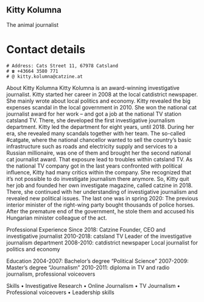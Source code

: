 
## Kitty Kolumna
The animal journalist

# Contact details
	# Address: Cats Street 11, 67978 Catsland
	# ☎ +43664 3580 771 
	# @ kitty.kolumna@catzine.at

About Kitty Kolumna
Kitty Kolumna is an award-winning investigative journalist. Kitty started her career in 2008 at the local catdistrict newspaper. She mainly wrote about local politics and economy. Kitty revealed the big expenses scandal in the local government in 2010. She won the national cat journalist award for her work – and got a job at the national TV station catsland TV. There, she developed the first investigative journalism department. Kitty led the department for eight years, until 2018. During her era, she revealed many scandals together with her team. The so-called #catgate, where the national chancellor wanted to sell the country’s basic infrastructure such as roads and electricity supply and services to a Russian millionaire, was one of them and brought her the second national cat journalist award. That exposure lead to troubles within catsland TV. As the national TV company got in the last years confronted with political influence, Kitty had many critics within the company. She recognized that it’s not possible to do investigate journalism there anymore. So, Kitty quit her job and founded her own investigate magazine, called catzine in 2018. There, she continued with her understanding of investigative journalism and revealed new political issues. The last one was in spring 2020: The previous interior minister of the right-wing party bought thousands of police horses. After the premature end of the government, he stole them and accused his Hungarian minister colleague of the act.

Professional Experience
Since 2018: Catzine
	Founder, CEO and investigative journalist
2010-2018: catsland TV
	Leader of the investigative journalism department
2008-2010: catdistrict newspaper
	Local journalist for politics and economy

Education
2004-2007: Bachelor’s degree “Political Science”
2007-2009: Master’s degree “Journalism”
2010-2011: diploma in TV and radio journalism, professional voiceovers

Skills
•	Investigative Research
•	Online Journalism
•	TV Journalism
•	Professional voiceovers
•	Leadership skills
